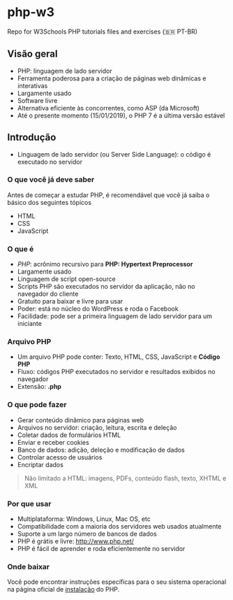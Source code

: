 # php-w3
Repo for W3Schools PHP tutorials files and exercises (🇧🇷 PT-BR)

## Visão geral
- PHP: linguagem de lado servidor
- Ferramenta poderosa para a criação de páginas web dinâmicas e interativas
- Largamente usado
- Software livre
- Alternativa eficiente às concorrentes, como ASP (da Microsoft)
- Até o presente momento (15/01/2019), o PHP 7 é a última versão estável

## Introdução
- Linguagem de lado servidor (ou Server Side Language): o código é executado no servidor

### O que você já deve saber
Antes de começar a estudar PHP, é recomendável que você já saiba o básico dos seguintes tópicos
- HTML
- CSS
- JavaScript

### O que é
- *PHP*: acrônimo recursivo para **PHP: Hypertext Preprocessor**
- Largamente usado
- Linguagem de script open-source
- Scripts PHP são executados no servidor da aplicação, não no navegador do cliente
- Gratuito para baixar e livre para usar
- Poder: está no núcleo do WordPress e roda o Facebook
- Facilidade: pode ser a primeira linguagem de lado servidor para um iniciante

### Arquivo PHP
- Um arquivo PHP pode conter: Texto, HTML, CSS, JavaScript e **Código PHP**
- Fluxo: códigos PHP executados no servidor e resultados exibidos no navegador
- Extensão: **.php**

### O que pode fazer
- Gerar conteúdo dinâmico para páginas web
- Arquivos no servidor: criação, leitura, escrita e deleção
- Coletar dados de formulários HTML
- Enviar e receber cookies
- Banco de dados: adição, deleção e modificação de dados
- Controlar acesso de usuários
- Encriptar dados

> Não limitado a HTML: imagens, PDFs, conteúdo flash, texto, XHTML e XML

### Por que usar
- Multiplataforma: Windows, Linux, Mac OS, etc
- Compatibilidade com a maioria dos servidores web usados atualmente
- Suporte a um largo número de bancos de dados
- PHP é grátis e livre: http://www.php.net/
- PHP é fácil de aprender e roda eficientemente no servidor

### Onde baixar
Você pode encontrar instruções específicas para o seu sistema operacional na página oficial de [instalação](https://www.php.net/manual/en/install.php "PHP: Installation and Configuration - Manual") do PHP.

